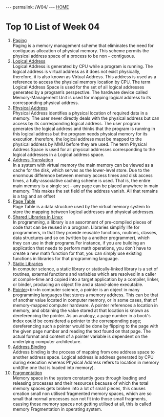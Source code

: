 --- permalink: /W04/ --- [HOME](../) <br>
# Top 10 List of Week 04
1. [Paging](https://www.geeksforgeeks.org/paging-in-operating-system/)<br>Paging is a memory management scheme that eliminates the need for contiguous allocation of physical memory. This scheme permits the physical address space of a process to be non – contiguous.
2. [Logical Address](https://www.geeksforgeeks.org/logical-and-physical-address-in-operating-system/)<br>Logical Address is generated by CPU while a program is running. The logical address is virtual address as it does not exist physically, therefore, it is also known as Virtual Address. This address is used as a reference to access the physical memory location by CPU. The term Logical Address Space is used for the set of all logical addresses generated by a program’s perspective.
The hardware device called Memory-Management Unit is used for mapping logical address to its corresponding physical address. 
3. [Physical Address](https://www.geeksforgeeks.org/logical-and-physical-address-in-operating-system/)<br> Physical Address identifies a physical location of required data in a memory. The user never directly deals with the physical address but can access by its corresponding logical address. The user program generates the logical address and thinks that the program is running in this logical address but the program needs physical memory for its execution, therefore, the logical address must be mapped to the physical address by MMU before they are used. The term Physical Address Space is used for all physical addresses corresponding to the logical addresses in a Logical address space.
4. [Address Translation](https://www.d.umn.edu/~gshute/os/address-translation.xhtml)<br>In a system with virtual memory the main memory can be viewed as a cache for the disk, which serves as the lower-level store. Due to the enormous difference between memory access times and disk access times, a fully-associative caching scheme is used. That is, the entire main memory is a single set - any page can be placed anywhere in main memory. This makes the set field of the address vanish. All that remains is a tag and an offset 
5. [Page Table](https://www.javatpoint.com/os-page-table)<br>Page Table is a data structure used by the virtual memory system to store the mapping between logical addresses and physical addresses. 
6. [Shared Libraries in Linux](https://www.tecmint.com/understanding-shared-libraries-in-linux/)<br>In programming, a library is an assortment of pre-compiled pieces of code that can be reused in a program. Libraries simplify life for programmers, in that they provide reusable functions, routines, classes, data structures and so on (written by a another programmer), which they can use in their programs.For instance, if you are building an application that needs to perform math operations, you don’t have to create a new math function for that, you can simply use existing functions in libraries for that programming language. 
7. [Static Libraries](https://en.wikipedia.org/wiki/Static_library)<br>In computer science, a static library or statically-linked library is a set of routines, external functions and variables which are resolved in a caller at compile-time and copied into a target application by a compiler, linker, or binder, producing an object file and a stand-alone executable. 
8. [Pointer](https://en.wikipedia.org/wiki/Pointer_(computer_programming))<br>In computer science, a pointer is an object in many programming languages that stores a memory address. This can be that of another value located in computer memory, or in some cases, that of memory-mapped computer hardware. A pointer references a location in memory, and obtaining the value stored at that location is known as dereferencing the pointer. As an analogy, a page number in a book's index could be considered a pointer to the corresponding page; dereferencing such a pointer would be done by flipping to the page with the given page number and reading the text found on that page. The actual format and content of a pointer variable is dependent on the underlying computer architecture.
9. [Address Binding](https://www.geeksforgeeks.org/mapping-virtual-addresses-to-physical-addresses/)<br>Address binding is the process of mapping from one address space to another address space. Logical address is address generated by CPU during execution whereas Physical Address refers to location in memory unit(the one that is loaded into memory). 
10. [Fragmentation](https://prepinsta.com/operating-systems/fragmentation/)<br>Memory space in the system constantly goes through loading and releasing processes and their resources because of which the total memory spaces gets broken into a lot of small pieces, this causes creation small non utilised fragmented memory spaces, which are so small that normal processes can not fit into those small fragments, causing those memory spaces not getting utilised at all, this is called memory Fragmentation in operating system.
